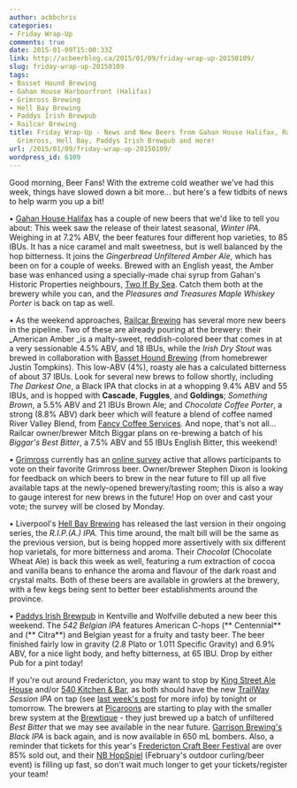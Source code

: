 ```yaml
---
author: acbbchris
categories:
- Friday Wrap-Up
comments: true
date: 2015-01-09T15:00:33Z
link: http://acbeerblog.ca/2015/01/09/friday-wrap-up-20150109/
slug: friday-wrap-up-20150109
tags:
- Basset Hound Brewing
- Gahan House Harbourfront (Halifax)
- Grimross Brewing
- Hell Bay Brewing
- Paddys Irish Brewpub
- Railcar Brewing
title: Friday Wrap-Up - News and New Beers from Gahan House Halifax, Railcar Brewing,
  Grimross, Hell Bay, Paddys Irish Brewpub and more!
url: /2015/01/09/friday-wrap-up-20150109/
wordpress_id: 6109
---
```


Good morning, Beer Fans! With the extreme cold weather we've had this week, things have slowed down a bit more... but here's a few tidbits of news to help warm you up a bit!

• [Gahan House Halifax](http://halifax.gahan.ca/) has a couple of new beers that we'd like to tell you about: This week saw the release of their latest seasonal, _Winter IPA_. Weighing in at 7.2% ABV, the beer features four different hop varieties, to 85 IBUs. It has a nice caramel and malt sweetness, but is well balanced by the hop bitterness. It joins the _Gingerbread Unfiltered Amber Ale_, which has been on for a couple of weeks. Brewed with an English yeast, the Amber base was enhanced using a specially-made chai syrup from Gahan's Historic Properties neighbours, [Two If By Sea](http://twoifbyseacafe.ca/). Catch them both at the brewery while you can, and the _Pleasures and Treasures Maple Whiskey Porter_ is back on tap as well.

• As the weekend approaches, [Railcar Brewing](http://railcarbrewing.com/) has several more new beers in the pipeline. Two of these are already pouring at the brewery:  their _American Amber _is a malty-sweet, reddish-colored beer that comes in at a very sessionable 4.5% ABV, and 18 IBUs, while the _Irish Dry Stout_ was brewed in collaboration with [Basset Hound Brewing](https://www.facebook.com/bassetthoundhomebrewing) (from homebrewer Justin Tompkins). This low-ABV (4%), roasty ale has a calculated bitterness of about 37 IBUs. Look for several new brews to follow shortly, including _The Darkest One_, a Black IPA that clocks in at a whopping 9.4% ABV and 55 IBUs, and is hopped with **Cascade**, **Fuggles**, and **Goldings**; _Something Brown_, a 5.5% ABV and 21 IBUs Brown Ale; and _Chocolate Coffee Porter_, a strong (8.8% ABV) dark beer which will feature a blend of coffee named River Valley Blend, from [Fancy Coffee Services](http://www.fancycoffeeservices.ca/). And nope, that's not all... Railcar owner/brewer Mitch Biggar plans on re-brewing a batch of his _Biggar's Best Bitter_, a 7.5% ABV and 55 IBUs English Bitter, this weekend!

• [Grimross](https://www.facebook.com/pages/Grimross-Brewing-Co/110264115801307) currently has an [online survey](http://grimross.com/2015/01/05/158/) active that allows participants to vote on their favorite Grimross beer. Owner/brewer Stephen Dixon is looking for feedback on which beers to brew in the near future to fill up all five available taps at the newly-opened brewery/tasting room; this is also a way to gauge interest for new brews in the future! Hop on over and cast your vote; the survey will be closed by Monday.

• Liverpool's [Hell Bay Brewing](http://www.hellbaybrewing.com/) has released the last version in their ongoing series, the _R.I.P.(A.) IPA._ This time around, the malt bill will be the same as the previous version, but is being hopped more assertively with six different hop varietals, for more bitterness and aroma. Their _Chocolat_ (Chocolate Wheat Ale) is back this week as well, featuring a rum extraction of cocoa and vanilla beans to enhance the aroma and flavour of the dark roast and crystal malts. Both of these beers are available in growlers at the brewery, with a few kegs being sent to better beer establishments around the province.

• [Paddys Irish Brewpub](http://www.paddyspub.ca/) in Kentville and Wolfville debuted a new beer this weekend. The _542 Belgian IPA_ features American C-hops (** Centennial** and (** Citra**) and Belgian yeast for a fruity and tasty beer. The beer finished fairly low in gravity (2.8 Plato or 1.011 Specific Gravity) and 6.9% ABV, for a nice light body, and hefty bitterness, at 65 IBU. Drop by either Pub for a pint today!

If you're out around Fredericton, you may want to stop by [King Street Ale House](http://thekingstreetalehouse.ca/) and/or [540 Kitchen & Bar](https://www.facebook.com/540kitchenandbar), as both should have the new [TrailWay](https://www.facebook.com/trailwaybrewing) _Session IPA_ on tap (see [last week's post](http://acbeerblog.ca/2015/01/02/friday-wrap-up-jan-2nd/) for more info) by tonight or tomorrow. The brewers at [Picaroons](https://www.facebook.com/picaroons) are starting to play with the smaller brew system at the [Brewtique](https://www.facebook.com/pages/Picaroons-Brewtique/175733285789133?ref=br_tf) - they just brewed up a batch of unfiltered _Best Bitter_ that we may see available in the near future. [Garrison Brewing's](http://www.garrisonbrewing.com/) _Black IPA_ is back again, and is now available in 650 mL bombers. Also, a reminder that tickets for this year's [Fredericton Craft Beer Festival](http://www.frederictoncraftbeerfestival.com/) are over 85% sold out, and their [NB HopSpiel](https://www.facebook.com/NBHopSpiel?ref=br_tf) (February's outdoor curling/beer event) is filling up fast, so don't wait much longer to get your tickets/register your team!
